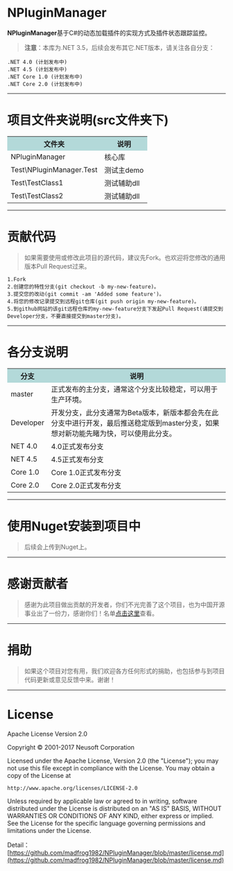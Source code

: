 # NPluginManager
**NPluginManager**基于C#的动态加载插件的实现方式及插件状态跟踪监控。

>**注意**：本库为.NET 3.5，后续会发布其它.NET版本，请关注各自分支：

    .NET 4.0 (计划发布中)
    .NET 4.5 (计划发布中)
    .NET Core 1.0 (计划发布中)
    .NET Core 2.0 (计划发布中)

---

# 项目文件夹说明(src文件夹下)

<table>
  <tr>
    <th bgcolor="#B3D9D9">文件夹</th>
    <th bgcolor="#B3D9D9">说明</th>
  </tr>
  <tr>
    <td>NPluginManager</td>
    <td>核心库</td>
  </tr>
  <tr>
    <td>Test\NPluginManager.Test</td>
    <td>测试主demo</td>
  </tr>
  <tr>
    <td>Test\TestClass1</td>
    <td>测试辅助dll</td>
  </tr>
  <tr>
    <td>Test\TestClass2</td>
    <td>测试辅助dll</td>
  </tr>
</table>

---

# 贡献代码

>如果需要使用或修改此项目的源代码，建议先Fork。也欢迎将您修改的通用版本Pull Request过来。

    1.Fork
    2.创建您的特性分支(git checkout -b my-new-feature)。
    3.提交您的改动(git commit -am 'Added some feature')。
    4.将您的修改记录提交到远程git仓库(git push origin my-new-feature)。
    5.到github网站的该git远程仓库的my-new-feature分支下发起Pull Request(请提交到Developer分支，不要直接提交到master分支)。

---

# 各分支说明

<table>
  <tr>
    <th bgcolor="#B3D9D9">分支</th>
    <th bgcolor="#B3D9D9">说明</th>
  </tr>
  <tr>
    <td>master</td>
    <td>正式发布的主分支，通常这个分支比较稳定，可以用于生产环境。</td>
  </tr>
  <tr>
    <td>Developer</td>
    <td>开发分支，此分支通常为Beta版本，新版本都会先在此分支中进行开发，最后推送稳定版到master分支，如果想对新功能先睹为快，可以使用此分支。</td>
  <tr>
    <td>NET 4.0</td>
    <td>4.0正式发布分支</td>
  </tr>
  <tr>
    <td>NET 4.5</td>
    <td>4.5正式发布分支</td>
  </tr>
  <tr>
    <td>Core 1.0</td>
    <td>Core 1.0正式发布分支</td>
  </tr>
  <tr>
    <td>Core 2.0</td>
    <td>Core 2.0正式发布分支</td>
  </tr>
</table>

---

# 使用Nuget安装到项目中

>后续会上传到Nuget上。

---

# 感谢贡献者

>感谢为此项目做出贡献的开发者，你们不光完善了这个项目，也为中国开源事业出了一份力，感谢你们！名单[点击这里](https://github.com/madfrog1982/NPluginManager/blob/master/contributors.md)查看。

---

# 捐助

>如果这个项目对您有用，我们欢迎各方任何形式的捐助，也包括参与到项目代码更新或意见反馈中来。谢谢！

---

# License

Apache License Version 2.0

Copyright © 2001-2017 Neusoft Corporation

Licensed under the Apache License, Version 2.0 (the "License");
you may not use this file except in compliance with the License.
You may obtain a copy of the License at

    http://www.apache.org/licenses/LICENSE-2.0

Unless required by applicable law or agreed to in writing, software
distributed under the License is distributed on an "AS IS" BASIS,
WITHOUT WARRANTIES OR CONDITIONS OF ANY KIND, either express or implied.
See the License for the specific language governing permissions and
limitations under the License.

Detail：[https://github.com/madfrog1982/NPluginManager/blob/master/license.md](https://github.com/madfrog1982/NPluginManager/blob/master/license.md)